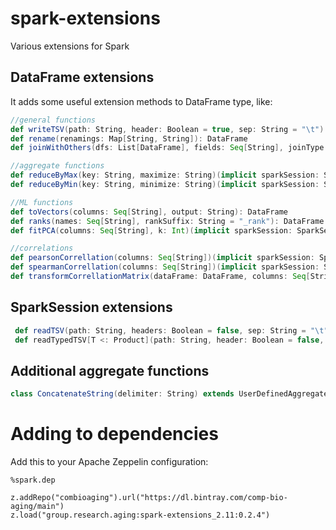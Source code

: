# spark-extensions
Various extensions for Spark

DataFrame extensions
--------------------

It adds some useful extension methods to DataFrame type, like:
```scala
//general functions
def writeTSV(path: String, header: Boolean = true, sep: String = "\t"): String
def rename(renamings: Map[String, String]): DataFrame
def joinWithOthers(dfs: List[DataFrame], fields: Seq[String], joinType: String = "inner"): DataFrame 

//aggregate functions
def reduceByMax(key: String, maximize: String)(implicit sparkSession: SparkSession): Dataset[Row]
def reduceByMin(key: String, minimize: String)(implicit sparkSession: SparkSession): Dataset[Row]

//ML functions
def toVectors(columns: Seq[String], output: String): DataFrame
def ranks(names: Seq[String], rankSuffix: String = "_rank"): DataFrame
def fitPCA(columns: Seq[String], k: Int)(implicit sparkSession: SparkSession): PCAModel 

//correlations
def pearsonCorrellation(columns: Seq[String])(implicit sparkSession: SparkSession): DataFrame
def spearmanCorrellation(columns: Seq[String])(implicit sparkSession: SparkSession): DataFrame
def transformCorrellationMatrix(dataFrame: DataFrame, columns: Seq[String])(implicit sparkSession: SparkSession): DataFrame 
```

SparkSession extensions
------------------------
```scala
 def readTSV(path: String, headers: Boolean = false, sep: String = "\t", comment: String = "#"): DataFrame
 def readTypedTSV[T <: Product](path: String, header: Boolean = false, sep: String = "\t")(implicit tag: TypeTag[T]): Dataset[T]     
```

Additional aggregate functions
--------------------

```scala
class ConcatenateString(delimiter: String) extends UserDefinedAggregateFunction
```


Adding to dependencies
=======================

Add this to your Apache Zeppelin configuration:
```
%spark.dep

z.addRepo("combioaging").url("https://dl.bintray.com/comp-bio-aging/main")
z.load("group.research.aging:spark-extensions_2.11:0.2.4")
```